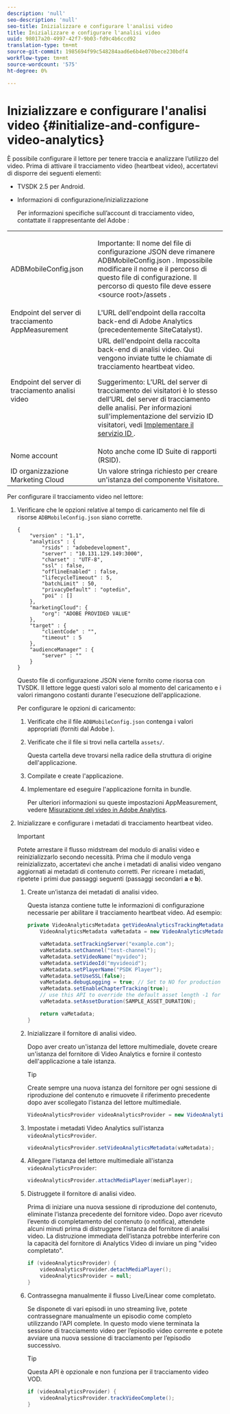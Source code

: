 ```yaml
---
description: 'null'
seo-description: 'null'
seo-title: Inizializzare e configurare l'analisi video
title: Inizializzare e configurare l'analisi video
uuid: 98017a20-4997-42f7-9b03-fd9c4b6ccd92
translation-type: tm+mt
source-git-commit: 1985694f99c548284aad6e6b4e070bece230bdf4
workflow-type: tm+mt
source-wordcount: '575'
ht-degree: 0%

---
```



# Inizializzare e configurare l&#39;analisi video {#initialize-and-configure-video-analytics}

È possibile configurare il lettore per tenere traccia e analizzare l’utilizzo del video.
Prima di attivare il tracciamento video (heartbeat video), accertatevi di disporre dei seguenti elementi:

* TVSDK 2.5 per Android.
* Informazioni di configurazione/inizializzazione

   Per informazioni specifiche sull’account di tracciamento video, contattate il rappresentante del Adobe :

<table id="table_3565328ABBEE4605A92EAE1ADE5D6F84"> 
 <tbody> 
  <tr> 
   <td colname="col1"> <span class="filepath"> ADBMobileConfig.json  </span> </td> 
   <td colname="col2"> <p>Importante:  Il nome del file di configurazione JSON deve rimanere <span class="filepath"> ADBMobileConfig.json </span>. Impossibile modificare il nome e il percorso di questo file di configurazione. Il percorso di questo file deve essere <span class="filepath"> &lt;source root&gt;/assets </span>. </p> </td> 
  </tr> 
  <tr> 
   <td colname="col1"> Endpoint del server di tracciamento AppMeasurement </td> 
   <td colname="col2"> L'URL dell'endpoint della raccolta back-end di Adobe Analytics  (precedentemente SiteCatalyst). </td> 
  </tr> 
  <tr> 
   <td colname="col1"> Endpoint del server di tracciamento analisi video </td> 
   <td colname="col2"> URL dell'endpoint della raccolta back-end di analisi video. Qui vengono inviate tutte le chiamate di tracciamento heartbeat video. <p>Suggerimento:  L’URL del server di tracciamento dei visitatori è lo stesso dell’URL del server di tracciamento delle analisi. Per informazioni sull'implementazione del servizio ID visitatori, vedi <a href="https://marketing.adobe.com/resources/help/en_US/mcvid/mcvid-setup-target.html" format="html" scope="external"> Implementare il servizio ID </a>. </p> </td> 
  </tr> 
  <tr> 
   <td colname="col1"> Nome account </td> 
   <td colname="col2"> Noto anche come ID Suite di rapporti (RSID). </td> 
  </tr> 
  <tr> 
   <td colname="col1"> ID organizzazione Marketing Cloud </td> 
   <td colname="col2"> Un valore stringa richiesto per creare un'istanza del componente Visitatore. </td> 
  </tr> 
 </tbody> 
</table>

Per configurare il tracciamento video nel lettore:

1. Verificare che le opzioni relative al tempo di caricamento nel file di risorse `ADBMobileConfig.json` siano corrette.

   ```
   { 
       "version" : "1.1", 
       "analytics" : { 
           "rsids" : "adobedevelopment", 
           "server" : "10.131.129.149:3000", 
           "charset" : "UTF-8", 
           "ssl" : false, 
           "offlineEnabled" : false, 
           "lifecycleTimeout" : 5, 
           "batchLimit" : 50, 
           "privacyDefault" : "optedin", 
           "poi" : [] 
       }, 
       "marketingCloud": { 
           "org": "ADOBE PROVIDED VALUE"  
       }, 
       "target" : { 
           "clientCode" : "", 
           "timeout" : 5 
       }, 
       "audienceManager" : { 
           "server" : "" 
       } 
   }
   ```

   Questo file di configurazione JSON viene fornito come risorsa con TVSDK. Il lettore legge questi valori solo al momento del caricamento e i valori rimangono costanti durante l&#39;esecuzione dell&#39;applicazione.

   Per configurare le opzioni di caricamento:


   1. Verificate che il file `ADBMobileConfig.json` contenga i valori appropriati (forniti dal Adobe ).
   1. Verificate che il file si trovi nella cartella `assets/`.

      Questa cartella deve trovarsi nella radice della struttura di origine dell&#39;applicazione.

   1. Compilate e create l&#39;applicazione.
   1. Implementare ed eseguire l&#39;applicazione fornita in bundle.

      Per ulteriori informazioni su queste impostazioni AppMeasurement, vedere [Misurazione del video in  Adobe Analytics](https://marketing.adobe.com/resources/help/en_US/sc/appmeasurement/video/).

1. Inizializzare e configurare i metadati di tracciamento heartbeat video.

   >[!IMPORTANT]
   >
   >Potete arrestare il flusso midstream del modulo di analisi video e reinizializzarlo secondo necessità. Prima che il modulo venga reinizializzato, accertatevi che anche i metadati di analisi video vengano aggiornati ai metadati di contenuto corretti. Per ricreare i metadati, ripetete i primi due passaggi seguenti (passaggi secondari **a** e **b**).

   1. Create un’istanza dei metadati di analisi video.

      Questa istanza contiene tutte le informazioni di configurazione necessarie per abilitare il tracciamento heartbeat video. Ad esempio:

      ```java
      private VideoAnalyticsMetadata getVideoAnalyticsTrackingMetadata() { 
          VideoAnalyticsMetadata vaMetadata = new VideoAnalyticsMetadata(); 
      
          vaMetadata.setTrackingServer("example.com"); 
          vaMetadata.setChannel("test-channel"); 
          vaMetadata.setVideoName("myvideo"); 
          vaMetadata.setVideoId("myvideoid"); 
          vaMetadata.setPlayerName("PSDK Player"); 
          vaMetadata.setUseSSL(false); 
          vaMetadata.debugLogging = true; // Set to NO for production deployment. 
          vaMetadata.setEnableChapterTracking(true); 
          // use this API to override the default asset length -1 for live streams 
          vaMetadata.setAssetDuration(SAMPLE_ASSET_DURATION); 
      
          return vaMetadata; 
      }
      ```

   1. Inizializzare il fornitore di analisi video.

      Dopo aver creato un&#39;istanza del lettore multimediale, dovete creare un&#39;istanza del fornitore di Video Analytics e fornire il contesto dell&#39;applicazione a tale istanza.

      >[!TIP]
      >
      >Create sempre una nuova istanza del fornitore per ogni sessione di riproduzione del contenuto e rimuovete il riferimento precedente dopo aver scollegato l&#39;istanza del lettore multimediale.

      ```java
      VideoAnalyticsProvider videoAnalyticsProvider = new VideoAnalyticsProvider(appContext); 
      ```

   1. Impostate i metadati Video Analytics sull&#39;istanza `videoAnalyticsProvider`.

      ```java
      videoAnalyticsProvider.setVideoAnalyticsMetadata(vaMetadata);
      ```

   1. Allegare l&#39;istanza del lettore multimediale all&#39;istanza `videoAnalyticsProvider`:

      ```java
      videoAnalyticsProvider.attachMediaPlayer(mediaPlayer); 
      ```

   1. Distruggete il fornitore di analisi video.

      Prima di iniziare una nuova sessione di riproduzione del contenuto, eliminate l’istanza precedente del fornitore video. Dopo aver ricevuto l’evento di completamento del contenuto (o notifica), attendete alcuni minuti prima di distruggere l’istanza del fornitore di analisi video. La distruzione immediata dell’istanza potrebbe interferire con la capacità del fornitore di Analytics Video di inviare un ping &quot;video completato&quot;.

      ```java
      if (videoAnalyticsProvider) { 
          videoAnalyticsProvider.detachMediaPlayer(); 
          videoAnalyticsProvider = null; 
      }
      ```

   1. Contrassegna manualmente il flusso Live/Linear come completato.

      Se disponete di vari episodi in uno streaming live, potete contrassegnare manualmente un episodio come completo utilizzando l&#39;API complete. In questo modo viene terminata la sessione di tracciamento video per l’episodio video corrente e potete avviare una nuova sessione di tracciamento per l’episodio successivo.

      >[!TIP]
      >
      >Questa API è opzionale e non funziona per il tracciamento video VOD.

      ```java
      if (videoAnalyticsProvider) { 
          videoAnalyticsProvider.trackVideoComplete();    
      }
      ```

